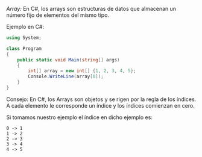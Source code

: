 *Array:* En C\#, los arrays son estructuras de datos que almacenan un número fijo de elementos del mismo tipo\.

Ejemplo en C\#: 

```cs
using System;

class Program
{
    public static void Main(string[] args)
    {
        int[] array = new int[] {1, 2, 3, 4, 5};
        Console.WriteLine(array[0]);
    }
}
```

Consejo: En C\#, los Arrays son objetos y se rigen por la regla de los índices\. A cada elemento le corresponde un índice y los índices comienzan en cero\. 

Si tomamos nuestro ejemplo el índice en dicho ejemplo es:
```
0 -> 1 
1 -> 2 
2 -> 3 
3 -> 4 
4 -> 5
```